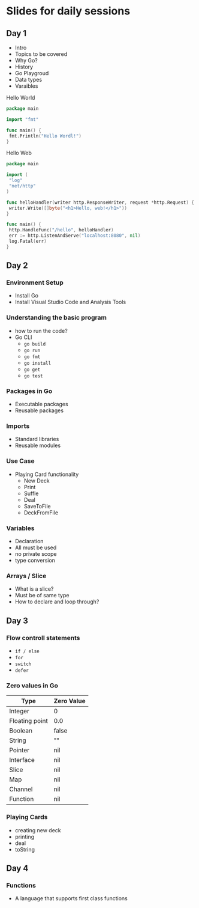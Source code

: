 # Slides for daily sessions

## Day 1

- Intro
- Topics to be covered
- Why Go?
- History
- Go Playgroud
- Data types
- Varaibles

Hello World

```go
package main

import "fmt"

func main() {
 fmt.Println("Hello Wordl!")
}

```

Hello Web

```go
package main

import (
 "log"
 "net/http"
)

func helloHandler(writer http.ResponseWriter, request *http.Request) {
 writer.Write([]byte("<h1>Hello, web!</h1>"))
}

func main() {
 http.HandleFunc("/hello", helloHandler)
 err := http.ListenAndServe("localhost:8080", nil)
 log.Fatal(err)
}

```

## Day 2

### Environment Setup

- Install Go
- Install Visual Studio Code and Analysis Tools

### Understanding the basic program

- how to run the code?
- Go CLI
  - `go build`
  - `go run`
  - `go fmt`
  - `go install`
  - `go get`
  - `go test`

### Packages in Go

- Executable packages
- Reusable packages

### Imports

- Standard libraries
- Reusable modules

### Use Case

- Playing Card functionality
  - New Deck
  - Print
  - Suffle
  - Deal
  - SaveToFile
  - DeckFromFile

### Variables

- Declaration
- All must be used
- no private scope
- type conversion

### Arrays / Slice

- What is a slice?
- Must be of same type
- How to declare and loop through?

## Day 3

### Flow controll statements

- `if / else`
- `for`
- `switch`
- `defer`

### Zero values in Go

| Type          | Zero Value  |
| -----------   | ----------- |
| Integer       | 0           |
| Floating point| 0.0         |
| Boolean       | false       |
| String        | ""          |
| Pointer       | nil         |
| Interface     | nil         |
| Slice         | nil         |
| Map           | nil         |
| Channel       | nil         |
| Function      | nil         |

### Playing Cards

- creating new deck
- printing
- deal
- toString

## Day 4

### Functions

- A language that supports first class functions
